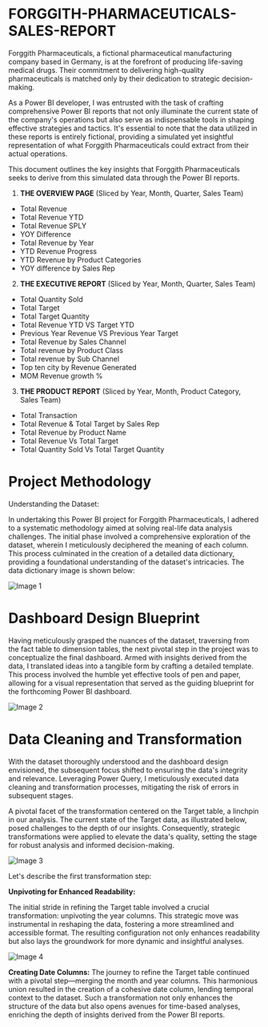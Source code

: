 # FORGGITH-PHARMACEUTICALS-SALES-REPORT

Forggith Pharmaceuticals, a fictional pharmaceutical manufacturing company based in Germany, is at the forefront of producing life-saving medical drugs. Their commitment to delivering high-quality pharmaceuticals is matched only by their dedication to strategic decision-making.

As a Power BI developer, I was entrusted with the task of crafting comprehensive Power BI reports that not only illuminate the current state of the company's operations but also serve as indispensable tools in shaping effective strategies and tactics. It's essential to note that the data utilized in these reports is entirely fictional, providing a simulated yet insightful representation of what Forggith Pharmaceuticals could extract from their actual operations.

This document outlines the key insights that Forggith Pharmaceuticals seeks to derive from this simulated data through the Power BI reports.

1.	**THE OVERVIEW PAGE** (Sliced by Year, Month, Quarter, Sales Team)
  * Total Revenue
  * Total Revenue YTD
  * Total Revenue SPLY
  * YOY Difference
  * Total Revenue by Year
  * YTD Revenue Progress
  * YTD Revenue by Product Categories
  * YOY difference by Sales Rep

2.	**THE EXECUTIVE REPORT** (Sliced by Year, Month, Quarter, Sales Team)
  * Total Quantity Sold
  * Total Target
  * Total Target Quantity
  * Total Revenue YTD VS Target YTD
  * Previous Year Revenue VS Previous Year Target
  * Total Revenue by Sales Channel
  * Total revenue by Product Class
  * Total revenue by Sub Channel
  * Top ten city by Revenue Generated
  * MOM Revenue growth %

3.	**THE PRODUCT REPORT** (Sliced by Year, Month, Product Category, Sales Team)
  * Total Transaction
  * Total Revenue & Total Target by Sales Rep
  * Total Revenue by Product Name
  * Total Revenue Vs Total Target
  * Total Quantity Sold Vs Total Target Quantity

# **Project Methodology**
Understanding the Dataset:

In undertaking this Power BI project for Forggith Pharmaceuticals, I adhered to a systematic methodology aimed at solving real-life data analysis challenges. The initial phase involved a comprehensive exploration of the dataset, wherein I meticulously deciphered the meaning of each column. This process culminated in the creation of a detailed data dictionary, providing a foundational understanding of the dataset's intricacies. The data dictionary image is shown below:

![Image 1](https://github.com/Lawal-faruq/FORGGITH-PHARMACEUTICALS-SALES-REPORT/assets/107109677/b466b172-7203-477c-af5b-748f9ece94fc)

# **Dashboard Design Blueprint** 

Having meticulously grasped the nuances of the dataset, traversing from the fact table to dimension tables, the next pivotal step in the project was to conceptualize the final dashboard. Armed with insights derived from the data, I translated ideas into a tangible form by crafting a detailed template. This process involved the humble yet effective tools of pen and paper, allowing for a visual representation that served as the guiding blueprint for the forthcoming Power BI dashboard.

![Image 2](https://github.com/Lawal-faruq/FORGGITH-PHARMACEUTICALS-SALES-REPORT/assets/107109677/d148a7f5-28b4-4cab-8b37-026c1e43a7f6)

# **Data Cleaning and Transformation**
With the dataset thoroughly understood and the dashboard design envisioned, the subsequent focus shifted to ensuring the data's integrity and relevance. Leveraging Power Query, I meticulously executed data cleaning and transformation processes, mitigating the risk of errors in subsequent stages.

A pivotal facet of the transformation centered on the Target table, a linchpin in our analysis. The current state of the Target data, as illustrated below, posed challenges to the depth of our insights. Consequently, strategic transformations were applied to elevate the data's quality, setting the stage for robust analysis and informed decision-making.

![Image 3](https://github.com/Lawal-faruq/FORGGITH-PHARMACEUTICALS-SALES-REPORT/assets/107109677/1aa71b23-66e7-4f96-beaa-dd891854f4c7)

Let's describe the first transformation step:

**Unpivoting for Enhanced Readability:**

The initial stride in refining the Target table involved a crucial transformation: unpivoting the year columns. This strategic move was instrumental in reshaping the data, fostering a more streamlined and accessible format. The resulting configuration not only enhances readability but also lays the groundwork for more dynamic and insightful analyses.

![Image 4](https://github.com/Lawal-faruq/FORGGITH-PHARMACEUTICALS-SALES-REPORT/assets/107109677/619c0d9d-9f5c-46d0-9381-34ab7bc5bb3f)

**Creating Date Columns:**
The journey to refine the Target table continued with a pivotal step—merging the month and year columns. This harmonious union resulted in the creation of a cohesive date column, lending temporal context to the dataset. Such a transformation not only enhances the structure of the data but also opens avenues for time-based analyses, enriching the depth of insights derived from the Power BI reports.
